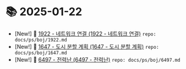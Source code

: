 # 📚 2025-01-22
- [New!] 📗 [1922 - 네트워크 연결 (1922 - 네트워크 연결)](https://til.qriosity.dev/featured/ps/boj/1922) `repo: docs/ps/boj/1922.md`
- [New!] 📗 [1647 - 도시 분할 계획 (1647 - 도시 분할 계획)](https://til.qriosity.dev/featured/ps/boj/1647) `repo: docs/ps/boj/1647.md`
- [New!] 📗 [6497 - 전력난 (6497 - 전력난)](https://til.qriosity.dev/featured/ps/boj/6497) `repo: docs/ps/boj/6497.md`
